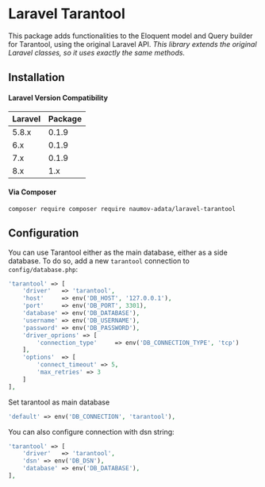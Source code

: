 # Laravel Tarantool

This package adds functionalities to the Eloquent model and Query builder for Tarantool, using the original Laravel API. *This library extends the original Laravel classes, so it uses exactly the same methods.*

Installation
------------
#### Laravel Version Compatibility

Laravel  | Package
:---------|:----------
 5.8.x    | 0.1.9
 6.x      | 0.1.9
 7.x      | 0.1.9
 8.x      | 1.x


#### Via Composer

```
composer require composer require naumov-adata/laravel-tarantool
```

Configuration
-------------

You can use Tarantool either as the main database, either as a side database. To do so, add a new `tarantool` connection to `config/database.php`:

```php
'tarantool' => [
    'driver'   => 'tarantool',
    'host'     => env('DB_HOST', '127.0.0.1'),
    'port'     => env('DB_PORT', 3301),
    'database' => env('DB_DATABASE'),
    'username' => env('DB_USERNAME'),
    'password' => env('DB_PASSWORD'),
    'driver_oprions' => [
        'connection_type'     => env('DB_CONNECTION_TYPE', 'tcp')
    ],
    'options'  => [
        'connect_timeout' => 5,
        'max_retries' => 3
    ]
],
```

Set tarantool as main database

```php
'default' => env('DB_CONNECTION', 'tarantool'),
```

You can also configure connection with dsn string:

```php
'tarantool' => [
    'driver'   => 'tarantool',
    'dsn' => env('DB_DSN'),
    'database' => env('DB_DATABASE'),
],
```